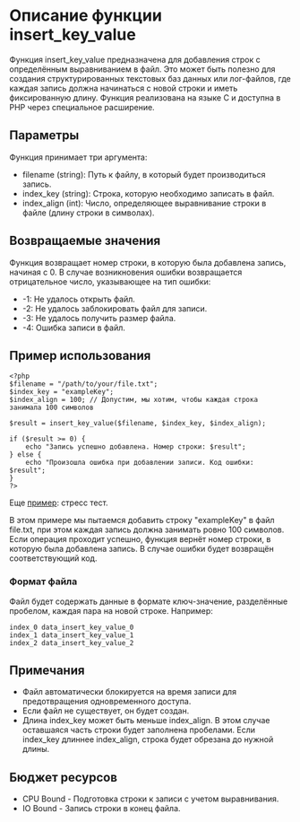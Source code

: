 # Описание функции insert_key_value

Функция insert_key_value предназначена для добавления строк с определённым выравниванием в файл. Это может быть полезно для создания структурированных текстовых баз данных или лог-файлов, где каждая запись должна начинаться с новой строки и иметь фиксированную длину. Функция реализована на языке C и доступна в PHP через специальное расширение.

## Параметры

Функция принимает три аргумента:

- filename (string): Путь к файлу, в который будет производиться запись.
- index_key (string): Строка, которую необходимо записать в файл.
- index_align (int): Число, определяющее выравнивание строки в файле (длину строки в символах).

## Возвращаемые значения

Функция возвращает номер строки, в которую была добавлена запись, начиная с 0. В случае возникновения ошибки возвращается отрицательное число, указывающее на тип ошибки:

- -1: Не удалось открыть файл.
- -2: Не удалось заблокировать файл для записи.
- -3: Не удалось получить размер файла.
- -4: Ошибка записи в файл.

## Пример использования
```
<?php
$filename = "/path/to/your/file.txt";
$index_key = "exampleKey";
$index_align = 100; // Допустим, мы хотим, чтобы каждая строка занимала 100 символов

$result = insert_key_value($filename, $index_key, $index_align);

if ($result >= 0) {
    echo "Запись успешно добавлена. Номер строки: $result";
} else {
    echo "Произошла ошибка при добавлении записи. Код ошибки: $result";
}
?>
```

Еще [пример](/test/test.php): стресс тест.

В этом примере мы пытаемся добавить строку "exampleKey" в файл file.txt, при этом каждая запись должна занимать ровно 100 символов. Если операция проходит успешно, функция вернёт номер строки, в которую была добавлена запись. В случае ошибки будет возвращён соответствующий код.

### Формат файла

Файл будет содержать данные в формате ключ-значение, разделённые пробелом, каждая пара на новой строке. Например:

```
index_0 data_insert_key_value_0
index_1 data_insert_key_value_1
index_2 data_insert_key_value_2
```


## Примечания

- Файл автоматически блокируется на время записи для предотвращения одновременного доступа.
- Если файл не существует, он будет создан.
- Длина index_key может быть меньше index_align. В этом случае оставшаяся часть строки будет заполнена пробелами. Если index_key длиннее index_align, строка будет обрезана до нужной длины.


## Бюджет ресурсов

- CPU Bound - Подготовка строки к записи с учетом выравнивания.
- IO Bound - Запись строки в конец файла.

